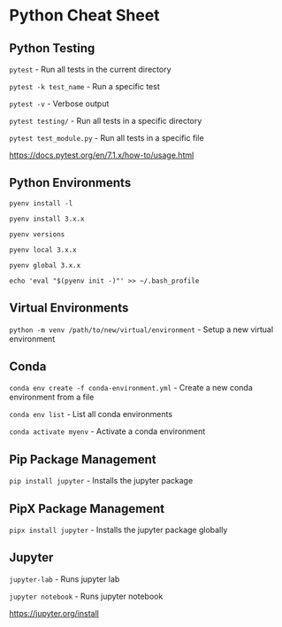 # Python Cheat Sheet

## Python Testing

`pytest` - Run all tests in the current directory

`pytest -k test_name` - Run a specific test

`pytest -v` - Verbose output

`pytest testing/` - Run all tests in a specific directory

`pytest test_module.py` - Run all tests in a specific file

https://docs.pytest.org/en/7.1.x/how-to/usage.html

## Python Environments

`pyenv install -l`

`pyenv install 3.x.x`

`pyenv versions`

`pyenv local 3.x.x`

`pyenv global 3.x.x`

`echo 'eval "$(pyenv init -)"' >> ~/.bash_profile`

## Virtual Environments

`python -m venv /path/to/new/virtual/environment` - Setup a new virtual environment

## Conda

`conda env create -f conda-environment.yml` - Create a new conda environment from a file

`conda env list` - List all conda environments

`conda activate myenv` - Activate a conda environment

## Pip Package Management

`pip install jupyter` - Installs the jupyter package 

## PipX Package Management

`pipx install jupyter` - Installs the jupyter package globally

## Jupyter

`jupyter-lab` - Runs jupyter lab

`jupyter notebook` - Runs jupyter notebook

https://jupyter.org/install
